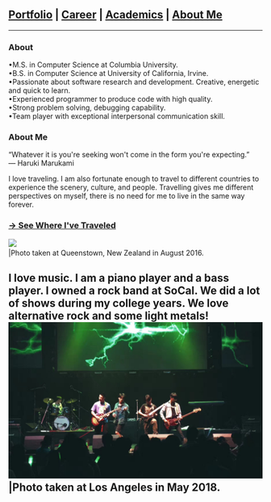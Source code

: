 ## [Portfolio](https://yizhuowu.github.io/) | [Career](https://yizhuowu.github.io/career) | [Academics](https://yizhuowu.github.io/) | [About Me](https://yizhuowu.github.io/)
---

### About

•M.S. in Computer Science at Columbia University.<br>
•B.S. in Computer Science at University of California, Irvine.<br>
•Passionate about software research and development. Creative, energetic and quick to learn.<br>
•Experienced programmer to produce code with high quality.<br>
•Strong problem solving, debugging capability.<br>
•Team player with exceptional interpersonal communication skill.<br>

### About Me

“Whatever it is you're seeking won't come in the form you're expecting.”<br>
― Haruki Marukami<br>

I love traveling. I am also fortunate enough to travel to different countries to experience the scenery, culture, and people. Travelling gives me different perspectives on myself, there is no need for me to live in the same way forever.<br>

### [-> See Where I've Traveled](https://yizhuowu.github.io/travel)
<img src="images/travel/nz_1.png"/><br>
|Photo taken at Queenstown, New Zealand in August 2016.

I love music. I am a piano player and a bass player. I owned a rock band at SoCal. We did a lot of shows during my college years. We love alternative rock and some light metals!
<img src="images/band/band1.JPG"/><br>
|Photo taken at Los Angeles in May 2018.
---
